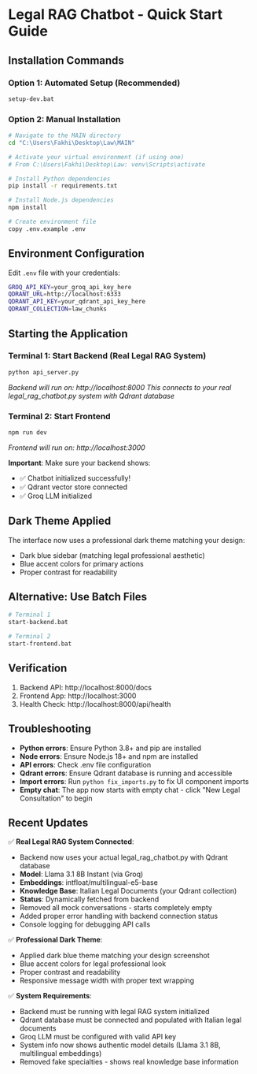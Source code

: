 # Legal RAG Chatbot - Quick Start Guide

## Installation Commands

### Option 1: Automated Setup (Recommended)
```bash
setup-dev.bat
```

### Option 2: Manual Installation
```bash
# Navigate to the MAIN directory
cd "C:\Users\Fakhi\Desktop\Law\MAIN"

# Activate your virtual environment (if using one)
# From C:\Users\Fakhi\Desktop\Law: venv\Scripts\activate

# Install Python dependencies
pip install -r requirements.txt

# Install Node.js dependencies  
npm install

# Create environment file
copy .env.example .env
```

## Environment Configuration

Edit `.env` file with your credentials:
```bash
GROQ_API_KEY=your_groq_api_key_here
QDRANT_URL=http://localhost:6333
QDRANT_API_KEY=your_qdrant_api_key_here
QDRANT_COLLECTION=law_chunks
```

## Starting the Application

### Terminal 1: Start Backend (Real Legal RAG System)
```bash
python api_server.py
```
*Backend will run on: http://localhost:8000*
*This connects to your real legal_rag_chatbot.py system with Qdrant database*

### Terminal 2: Start Frontend  
```bash
npm run dev
```
*Frontend will run on: http://localhost:3000*

**Important**: Make sure your backend shows:
- ✅ Chatbot initialized successfully!
- ✅ Qdrant vector store connected
- ✅ Groq LLM initialized

## Dark Theme Applied
The interface now uses a professional dark theme matching your design:
- Dark blue sidebar (matching legal professional aesthetic)
- Blue accent colors for primary actions
- Proper contrast for readability

## Alternative: Use Batch Files
```bash
# Terminal 1
start-backend.bat

# Terminal 2  
start-frontend.bat
```

## Verification

1. Backend API: http://localhost:8000/docs
2. Frontend App: http://localhost:3000
3. Health Check: http://localhost:8000/api/health

## Troubleshooting

- **Python errors**: Ensure Python 3.8+ and pip are installed
- **Node errors**: Ensure Node.js 18+ and npm are installed  
- **API errors**: Check .env file configuration
- **Qdrant errors**: Ensure Qdrant database is running and accessible
- **Import errors**: Run `python fix_imports.py` to fix UI component imports
- **Empty chat**: The app now starts with empty chat - click "New Legal Consultation" to begin

## Recent Updates

✅ **Real Legal RAG System Connected**:
- Backend now uses your actual legal_rag_chatbot.py with Qdrant database
- **Model**: Llama 3.1 8B Instant (via Groq)
- **Embeddings**: intfloat/multilingual-e5-base
- **Knowledge Base**: Italian Legal Documents (your Qdrant collection)
- **Status**: Dynamically fetched from backend
- Removed all mock conversations - starts completely empty
- Added proper error handling with backend connection status
- Console logging for debugging API calls

✅ **Professional Dark Theme**:
- Applied dark blue theme matching your design screenshot
- Blue accent colors for legal professional look
- Proper contrast and readability
- Responsive message width with proper text wrapping

✅ **System Requirements**:
- Backend must be running with legal RAG system initialized
- Qdrant database must be connected and populated with Italian legal documents
- Groq LLM must be configured with valid API key
- System info now shows authentic model details (Llama 3.1 8B, multilingual embeddings)
- Removed fake specialties - shows real knowledge base information

